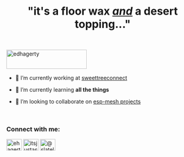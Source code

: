 <h1 align="center">"it's a floor wax <i><b><a href="https://snltranscripts.jt.org/75/75ishimmer.phtml">and</a></i></b> a desert topping..."</h3>

<br>

<p><a href="https://www.buymeacoffee.com/edhagerty"> <img align="left" src="https://cdn.buymeacoffee.com/buttons/v2/default-yellow.png" height="50" width="210" alt="edhagerty" /></a></p>

<br><br><br>

- 🔭 I’m currently working at [sweettreeconnect](sweettreeconnect.com)

- 🌱 I’m currently learning **all the things**

- 👯 I’m looking to collaborate on [esp-mesh projects](https://www.espressif.com/en/products/sdks/esp-wifi-mesh/overview)

<br>

<h3 align="left">Connect with me:</h3>
<p align="left">
<a href="https://linkedin.com/in/ehagerty" target="blank"><img align="center" src="https://cdn.jsdelivr.net/npm/simple-icons@3.0.1/icons/linkedin.svg" alt="ehagerty" height="30" width="40" /></a>
<a href="https://www.instagram.com/itsjustaswitch" target="blank"><img align="center" src="https://cdn.jsdelivr.net/npm/simple-icons@3.0.1/icons/instagram.svg" alt="itsjustaswitch" height="30" width="40" /></a>
<a href="https://medium.com/@slatelake" target="blank"><img align="center" src="https://cdn.jsdelivr.net/npm/simple-icons@3.0.1/icons/medium.svg" alt="@slatelake" height="30" width="40" /></a>
</p>
